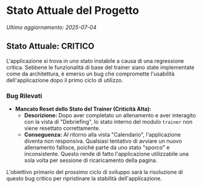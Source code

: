 # Stato Attuale del Progetto
*Ultimo aggiornamento: 2025-07-04*

## Stato Attuale: CRITICO

L'applicazione si trova in uno stato instabile a causa di una regressione critica. Sebbene le funzionalità di base del trainer siano state implementate come da architettura, è emerso un bug che compromette l'usabilità dell'applicazione dopo il primo ciclo di utilizzo.

### Bug Rilevati

-   **Mancato Reset dello Stato del Trainer (Criticità Alta):**
    -   **Descrizione:** Dopo aver completato un allenamento e aver interagito con la vista di "Debriefing", lo stato interno del modulo `trainer` non viene resettato correttamente.
    -   **Conseguenza:** Al ritorno alla vista "Calendario", l'applicazione diventa non responsiva. Qualsiasi tentativo di avviare un nuovo allenamento fallisce, poiché parte da uno stato "sporco" e inconsistente. Questo rende di fatto l'applicazione utilizzabile una sola volta per sessione di ricaricamento della pagina.

L'obiettivo primario del prossimo ciclo di sviluppo sarà la risoluzione di questo bug critico per ripristinare la stabilità dell'applicazione.
